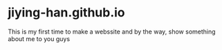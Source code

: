 # jiying-han.github.io
This is my first time to make a webssite and by the way, show something about me to you guys
